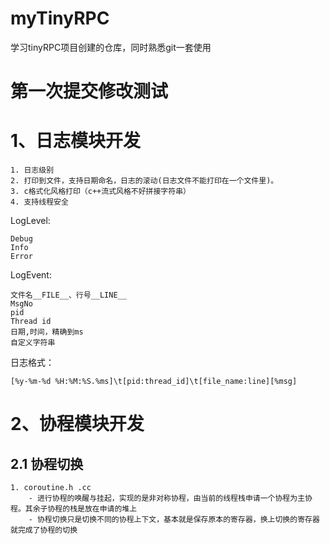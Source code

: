 # myTinyRPC
学习tinyRPC项目创建的仓库，同时熟悉git一套使用
# 第一次提交修改测试



# 1、日志模块开发
```
1. 日志级别
2. 打印到文件，支持日期命名，日志的滚动(日志文件不能打印在一个文件里)。
3. c格式化风格打印（c++流式风格不好拼接字符串）
4. 支持线程安全
```

LogLevel:
```
Debug
Info
Error
```

LogEvent:
```
文件名__FILE__、行号__LINE__
MsgNo
pid
Thread id
日期,时间，精确到ms
自定义字符串
```

日志格式：
```
[%y-%m-%d %H:%M:%S.%ms]\t[pid:thread_id]\t[file_name:line][%msg]
```



# 2、协程模块开发

## 2.1 协程切换
```
1. coroutine.h .cc 
    - 进行协程的唤醒与挂起，实现的是非对称协程，由当前的线程栈申请一个协程为主协程。其余子协程的栈是放在申请的堆上  
    - 协程切换只是切换不同的协程上下文，基本就是保存原本的寄存器，换上切换的寄存器就完成了协程的切换
```